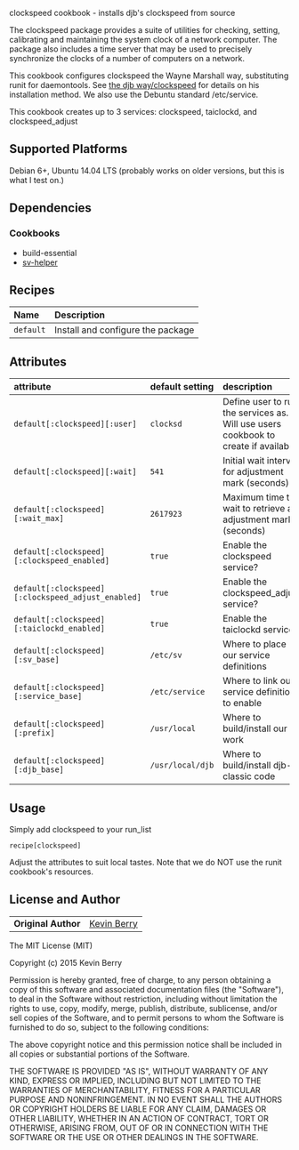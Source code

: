 clockspeed cookbook - installs djb's clockspeed from source

The clockspeed package provides a suite of utilities for checking, setting,
calibrating and maintaining the system clock of a network computer. The
package also includes a time server that may be used to precisely synchronize
the clocks of a number of computers on a network.

This cookbook configures clockspeed the Wayne Marshall way, substituting runit
for daemontools. See [the djb way/clockspeed](http://thedjbway.b0llix.net/clocksd/index.html)
for details on his installation method.  We also use the Debuntu standard /etc/service.

This cookbook creates up to 3 services: clockspeed, taiclockd, and clockspeed_adjust

## Supported Platforms
Debian 6+, Ubuntu 14.04 LTS (probably works on older versions, but this is what I test on.)

## Dependencies

### Cookbooks
* build-essential
* [sv-helper](https://github.com/rubyists/sv-helper)


## Recipes
| Name | Description |
|:-----|:------------|
| `default` | Install and configure the package

## Attributes

| attribute | default setting | description |
|:---------------------------------|:---------------|:-----------------------------------------|
|`default[:clockspeed][:user]`| `clocksd` | Define user to run the services as.  Will use users cookbook to create if available |
|`default[:clockspeed][:wait]`| `541` | Initial wait interval for adjustment mark (seconds) |
|`default[:clockspeed][:wait_max]`| `2617923` | Maximum time to wait to retrieve an adjustment mark (seconds) |
|`default[:clockspeed][:clockspeed_enabled]`| `true` | Enable the clockspeed service? |
|`default[:clockspeed][:clockspeed_adjust_enabled]`| `true` | Enable the clockspeed_adjust service? |
|`default[:clockspeed][:taiclockd_enabled]`| `true` | Enable the taiclockd service? |
|`default[:clockspeed][:sv_base]`| `/etc/sv` | Where to place our service definitions |
|`default[:clockspeed][:service_base]`| `/etc/service` | Where to link our service definitions to enable |
|`default[:clockspeed][:prefix]`| `/usr/local` | Where to build/install our work |
|`default[:clockspeed][:djb_base]`| `/usr/local/djb` | Where to build/install djb-classic code |


## Usage
Simply add clockspeed to your run_list
````
recipe[clockspeed]
````
Adjust the attributes to suit local tastes.  Note that we do NOT use the runit cookbook's resources.

## License and Author

|                      |                                                |
|:---------------------|:-----------------------------------------------|
| **Original Author**  | [Kevin Berry]( https://github.com/deathsyn) |

The MIT License (MIT)

Copyright (c) 2015 Kevin Berry

Permission is hereby granted, free of charge, to any person obtaining a copy
of this software and associated documentation files (the "Software"), to deal
in the Software without restriction, including without limitation the rights
to use, copy, modify, merge, publish, distribute, sublicense, and/or sell
copies of the Software, and to permit persons to whom the Software is
furnished to do so, subject to the following conditions:

The above copyright notice and this permission notice shall be included in
all copies or substantial portions of the Software.

THE SOFTWARE IS PROVIDED "AS IS", WITHOUT WARRANTY OF ANY KIND, EXPRESS OR
IMPLIED, INCLUDING BUT NOT LIMITED TO THE WARRANTIES OF MERCHANTABILITY,
FITNESS FOR A PARTICULAR PURPOSE AND NONINFRINGEMENT. IN NO EVENT SHALL THE
AUTHORS OR COPYRIGHT HOLDERS BE LIABLE FOR ANY CLAIM, DAMAGES OR OTHER
LIABILITY, WHETHER IN AN ACTION OF CONTRACT, TORT OR OTHERWISE, ARISING FROM,
OUT OF OR IN CONNECTION WITH THE SOFTWARE OR THE USE OR OTHER DEALINGS IN
THE SOFTWARE.
